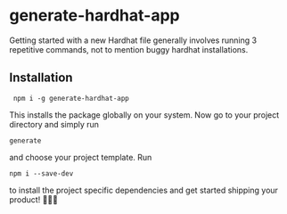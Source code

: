 # generate-hardhat-app

Getting started with a new Hardhat file generally involves running 3 repetitive commands, not to mention buggy hardhat installations. 

## Installation

``` npm i -g generate-hardhat-app```

This installs the package globally on your system. Now go to your project directory and simply run 

```generate```

and choose your project template. Run 

```npm i --save-dev```

to install the project specific dependencies and get started shipping your product! 🚀🚀🚀
